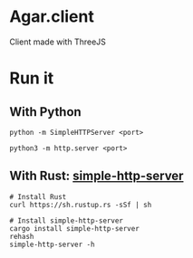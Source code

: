 # Agar.client

Client made with ThreeJS

# Run it

## With Python

`python -m SimpleHTTPServer <port>`

`python3 -m http.server <port>`


## With Rust: [simple-http-server](https://github.com/TheWaWaR/simple-http-server)

```
# Install Rust
curl https://sh.rustup.rs -sSf | sh

# Install simple-http-server
cargo install simple-http-server
rehash
simple-http-server -h
```

